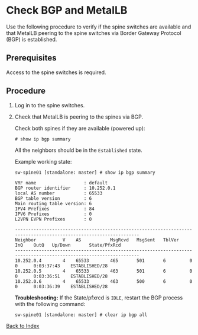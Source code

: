 # Check BGP and MetalLB

Use the following procedure to verify if the spine switches are available and that MetalLB peering to the spine switches via Border Gateway Protocol (BGP) is established.

## Prerequisites

Access to the spine switches is required.

## Procedure

1. Log in to the spine switches.

1. Check that MetalLB is peering to the spines via BGP.

    Check both spines if they are available (powered up):

    ```text
    # show ip bgp summary
    ```

    All the neighbors should be in the `Established` state.

    Example working state:

    ```
    sw-spine01 [standalone: master] # show ip bgp summary

    VRF name                  : default
    BGP router identifier     : 10.252.0.1
    local AS number           : 65533
    BGP table version         : 6
    Main routing table version: 6
    IPV4 Prefixes             : 84
    IPV6 Prefixes             : 0
    L2VPN EVPN Prefixes       : 0

    ------------------------------------------------------------------------------------------------------------------
    Neighbor          V    AS           MsgRcvd   MsgSent   TblVer    InQ    OutQ   Up/Down       State/PfxRcd
    ------------------------------------------------------------------------------------------------------------------
    10.252.0.4        4    65533        465       501       6         0      0      0:03:37:43    ESTABLISHED/28
    10.252.0.5        4    65533        463       501       6         0      0      0:03:36:51    ESTABLISHED/28
    10.252.0.6        4    65533        463       500       6         0      0      0:03:36:39    ESTABLISHED/28
    ```

    **Troubleshooting:** If the State/pfxrcd is `IDLE`, restart the BGP process with the following command:

    ```text
    sw-spine01 [standalone: master] # clear ip bgp all
    ```

[Back to Index](./index.md)

